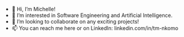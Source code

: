 - 👋 Hi, I’m Michelle!
- 👀 I’m interested in Software Engineering and Artificial Intelligence.
- 💞️ I’m looking to collaborate on any exciting projects!
- 📫 You can reach me here or on LinkedIn: linkedin.com/in/tm-nkomo

<!---
TM-Nkomo/TM-Nkomo is a ✨ special ✨ repository because its `README.md` (this file) appears on your GitHub profile.
You can click the Preview link to take a look at your changes.
--->
